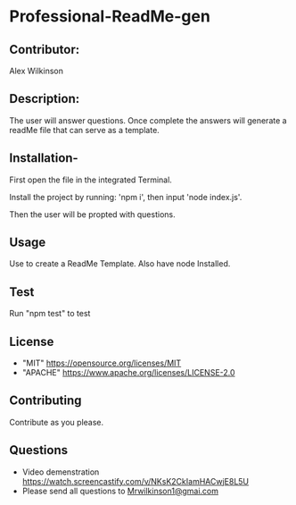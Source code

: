 # Professional-ReadMe-gen

## Contributor:

Alex Wilkinson

## Description:

The user will answer questions. Once complete the answers will generate a readMe file that can serve as a template.

## Installation-

First open the file in the integrated Terminal.  

Install the project by running: 'npm i', then input 'node index.js'.

Then the user will be propted with questions.

## Usage

Use to create a ReadMe Template. Also have node Installed.

## Test

Run "npm test" to test

## License

- "MIT" https://opensource.org/licenses/MIT 
- "APACHE" https://www.apache.org/licenses/LICENSE-2.0

## Contributing

Contribute as you please.

## Questions

- Video demenstration https://watch.screencastify.com/v/NKsK2CkIamHACwjE8L5U
- Please send all questions to Mrwilkinson1@gmai.com
